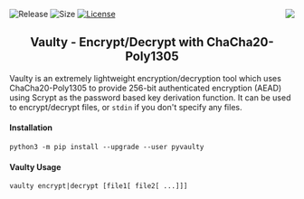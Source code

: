 ![Release](https://img.shields.io/github/v/release/cmason3/vaulty)
![Size](https://img.shields.io/github/languages/code-size/cmason3/vaulty?label=size)
[![License](https://img.shields.io/badge/license-MIT-blue.svg)](https://opensource.org/licenses/MIT)
[<img src="https://img.shields.io/pypi/v/pyvaulty.svg" align="right">](https://pypi.python.org/pypi/pyvaulty/)

<!-- BEGIN -->
<h2 align="center">Vaulty - Encrypt/Decrypt with ChaCha20-Poly1305</h2>

Vaulty is an extremely lightweight encryption/decryption tool which uses ChaCha20-Poly1305 to provide 256-bit authenticated encryption (AEAD) using Scrypt as the password based key derivation function. It can be used to encrypt/decrypt files, or `stdin` if you don't specify any files.

#### Installation

```
python3 -m pip install --upgrade --user pyvaulty
```

#### Vaulty Usage

```
vaulty encrypt|decrypt [file1[ file2[ ...]]]
```
